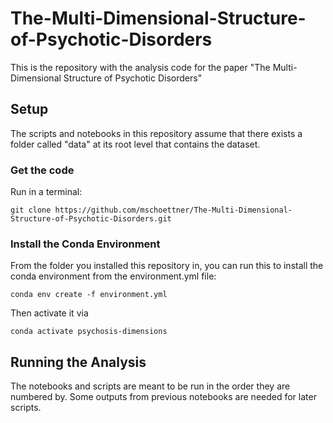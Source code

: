 # The-Multi-Dimensional-Structure-of-Psychotic-Disorders

This is the repository with the analysis code for the paper "The Multi-Dimensional Structure of Psychotic Disorders"

## Setup

The scripts and notebooks in this repository assume that there exists a folder called "data" at its root level that contains the dataset.

### Get the code
Run in a terminal:

`git clone https://github.com/mschoettner/The-Multi-Dimensional-Structure-of-Psychotic-Disorders.git`

### Install the Conda Environment
From the folder you installed this repository in, you can run this to install the conda environment from the environment.yml file:

`conda env create -f environment.yml`

Then activate it via

`conda activate psychosis-dimensions`

## Running the Analysis

The notebooks and scripts are meant to be run in the order they are numbered by. Some outputs from previous notebooks are needed for later scripts.

